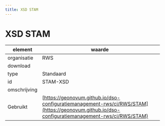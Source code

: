 ```yaml
---
title: XSD STAM
---
```


# XSD STAM

|element|waarde|
|-----|------|
| organisatie  |RWS|
| download  | [](<>)|
| type  |Standaard|
| id  |STAM-XSD|
| omschrijving  ||
| Gebruikt|[https://geonovum.github.io/dso-configuratiemanagement-rws/ci/RWS/STAM](https://geonovum.github.io/dso-configuratiemanagement-rws/ci/RWS/STAM)|

